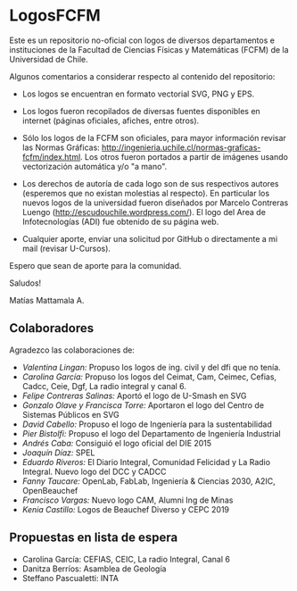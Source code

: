 LogosFCFM
=========

Este es un repositorio no-oficial con logos de diversos departamentos e instituciones de la Facultad de Ciencias Físicas y Matemáticas (FCFM) de la Universidad de Chile.

Algunos comentarios a considerar respecto al contenido del repositorio:
- Los logos se encuentran en formato vectorial SVG, PNG y EPS.
- Los logos fueron recopilados de diversas fuentes disponibles en internet (páginas oficiales, afiches, entre otros).
- Sólo los logos de la FCFM son oficiales, para mayor información revisar las Normas Gráficas: http://ingenieria.uchile.cl/normas-graficas-fcfm/index.html. Los otros fueron portados a partir de imágenes usando vectorización automática y/o "a mano".
- Los derechos de autoría de cada logo son de sus respectivos autores (esperemos que no existan molestias al respecto). En particular los nuevos logos de la universidad fueron diseñados por Marcelo Contreras Luengo (http://escudouchile.wordpress.com/). El logo del Area de Infotecnologías (ADI) fue obtenido de su página web.

- Cualquier aporte, enviar una solicitud por GitHub o directamente a mi mail (revisar U-Cursos).

Espero que sean de aporte para la comunidad.

Saludos!

Matías Mattamala A.


## Colaboradores

Agradezco las colaboraciones de:
- *Valentina Lingan:* Propuso los logos de ing. civil y del dfi que no tenía.
- *Carolina García:* Propuso los logos del Ceimat, Cam, Ceimec, Cefias, Cadcc, Ceie, Dgf, La radio integral y canal 6.
- *Felipe Contreras Salinas:* Aportó el logo de U-Smash en SVG
- *Gonzalo Olave y Francisca Torre:* Aportaron el logo del Centro de Sistemas Públicos en SVG
- *David Cabello:* Propuso el logo de Ingeniería para la sustentabilidad
- *Pier Bistolfi:* Propuso el logo del Departamento de Ingeniería Industrial
- *Andrés Caba:* Consiguió el logo oficial del DIE 2015
- *Joaquín Díaz:* SPEL
- *Eduardo Riveros:* El Diario Integral, Comunidad Felicidad y La Radio Integral. Nuevo logo del DCC y CADCC
- *Fanny Taucare:* OpenLab, FabLab, Ingeniería & Ciencias 2030, A2IC, OpenBeauchef
- *Francisco Vargas:* Nuevo logo CAM, Alumni Ing de Minas
- *Kenia Castillo:* Logos de Beauchef Diverso y CEPC 2019


## Propuestas en lista de espera

- Carolina García: CEFIAS, CEIC, La radio Integral, Canal 6
- Danitza Berríos: Asamblea de Geología
- Steffano Pascualetti: INTA

